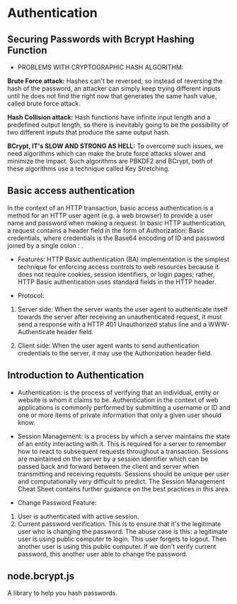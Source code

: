 # Authentication

## Securing Passwords with Bcrypt Hashing Function

- PROBLEMS WITH CRYPTOGRAPHIC HASH ALGORITHM:

**Brute Force attack:** Hashes can't be reversed, so instead of reversing the hash of the password, an attacker can simply keep trying different inputs until he does not find the right now that generates the same hash value, called brute force attack.

**Hash Collision attack:** Hash functions have infinite input length and a predefined output length, so there is inevitably going to be the possibility of two different inputs that produce the same output hash.

**BCrypt, IT's SLOW AND STRONG AS HELL:**
To overcome such issues, we need algorithms which can make the brute force attacks slower and minimize the impact. Such algorithms are PBKDF2 and BCrypt, both of these algorithms use a technique called Key Stretching.

## Basic access authentication

In the context of an HTTP transaction, basic access authentication is a method for an HTTP user agent (e.g. a web browser) to provide a user name and password when making a request. In basic HTTP authentication, a request contains a header field in the form of Authorization: Basic credentials, where credentials is the Base64 encoding of ID and password joined by a single colon : .

- Features:
HTTP Basic authentication (BA) implementation is the simplest technique for enforcing access controls to web resources because it does not require cookies, session identifiers, or login pages; rather, HTTP Basic authentication uses standard fields in the HTTP header.

- Protocol:

1. Server side:
When the server wants the user agent to authenticate itself towards the server after receiving an unauthenticated request, it must send a response with a HTTP 401 Unauthorized status line and a WWW-Authenticate header field.

2. Client side:
When the user agent wants to send authentication credentials to the server, it may use the Authorization header field.

## Introduction to Authentication

- Authentication: is the process of verifying that an individual, entity or website is whom it claims to be. Authentication in the context of web applications is commonly performed by submitting a username or ID and one or more items of private information that only a given user should know.

- Session Management: is a process by which a server maintains the state of an entity interacting with it. This is required for a server to remember how to react to subsequent requests throughout a transaction. Sessions are maintained on the server by a session identifier which can be passed back and forward between the client and server when transmitting and receiving requests. Sessions should be unique per user and computationally very difficult to predict. The Session Management Cheat Sheet contains further guidance on the best practices in this area.

- Change Password Feature:

1. User is authenticated with active session.
2. Current password verification. This is to ensure that it's the legitimate user who is changing the password. The abuse case is this: a legitimate user is using public computer to login. This user forgets to logout. Then another user is using this public computer. If we don't verify current password, this another user able to change the password.

## node.bcrypt.js

A library to help you hash passwords.
